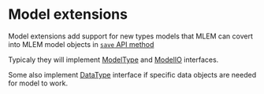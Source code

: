 # Model extensions

Model extensions add support for new types models that MLEM can covert into MLEM
model objects in [`save` API method](/doc/api-reference/save)

Typicaly they will implement
[ModelType](/doc/object-reference/mlem-abcs#modeltype) and
[ModelIO](/doc/object-reference/mlem-abcs#modelio) interfaces.

Some also implement [DataType](/doc/object-reference/mlem-abcs#datatype)
interface if specific data objects are needed for model to work.
